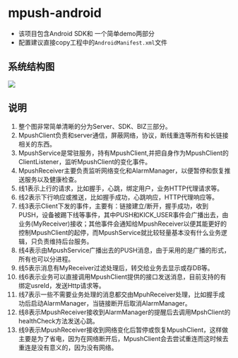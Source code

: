 # mpush-android
* 该项目包含Android SDK和 一个简单demo两部分
* 配置建议直接copy工程中的`AndroidManifest.xml`文件

## 系统结构图

![](https://mpusher.github.io/docs/AndroidSDK架构图.png)

## 说明
1. 整个图非常简单清晰的分为Server、SDK、BIZ三部分。
2. MpushClient负责和server通信，屏蔽网络，协议，断线重连等所有和长链接相关的东西。
3. MpushService是常驻服务，持有MpushClient,并把自身作为MpushClient的ClientListener，监听MpushClient的变化事件。
4. MpushReceiver主要负责监听网络变化和AlarmManager，以便暂停和恢复推送服务以及健康检查。
5. 线1表示上行的请求，比如握手，心跳，绑定用户，业务HTTP代理请求等。
6. 线2表示下行响应或推送，比如握手成功，心跳响应，HTTP代理响应等。
7. 线3表示Client下发的事件，主要有：链接建立/断开，握手成功，收到PUSH，设备被踢下线等事件，其中PUSH和KICK_USER事件会广播出去，由业务(MyReceiver)接收；其他事件会通知给MpushReceiver以便其能更好的控制MpushClient的起停，而MpushService就比较轻量基本没有什么业务逻辑，只负责维持后台服务。
8. 线4表示由MpushService广播出去的PUSH消息，由于采用的是广播的形式，所有也可以分进程。
9. 线5表示消息有MyReceiver过滤处理后，转交给业务去显示或存DB等。
10. 线6表示业务可以直接调用MpushClient提供的接口发送消息，目前支持的有绑定usreId，发送Http请求等。
11. 线7表示一些不需要业务处理的消息都交由MpuhReceiver处理，比如握手成功后启动AlarmManager，当链接断开后取消AlarmManager。
12. 线8表示MpushReceiver接收到AlarmManager的提醒后去调用MpshClient的healthCheck方法发送心跳。
13. 线9表示MpushReceiver接收到网络变化后暂停或恢复MpushClient，这样做主要是为了省电，因为在网络断开后，MpushClient会去尝试重连而这时候去重连是没有意义的，因为没有网络。
